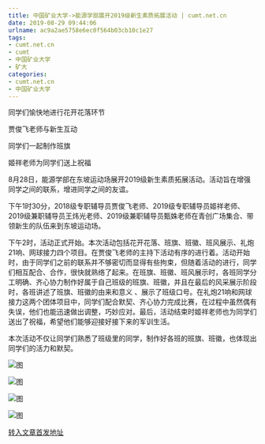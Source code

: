 ```yaml
---
title: 中国矿业大学->能源学部展开2019级新生素质拓展活动 | cumt.net.cn
date: 2019-08-29 09:44:06
urlname: ac9a2ae5758e6ec0f564b03cb10c1e27
tags: 
- cumt.net.cn
- cumt
- 中国矿业大学
- 矿大
categories:
- cumt.net.cn
- 中国矿业大学
---
```



同学们愉快地进行花开花落环节

贾俊飞老师与新生互动

同学们一起制作班旗

姬祥老师为同学们送上祝福

8月28日，能源学部在东坡运动场展开2019级新生素质拓展活动。活动旨在增强同学之间的联系，增进同学之间的友谊。

下午1时30分，2018级专职辅导员贾俊飞老师、2019级专职辅导员姬祥老师、2019级兼职辅导员王炜光老师、2019级兼职辅导员甄姝老师在青创广场集合、带领新生的队伍来到东坡运动场。

下午2时，活动正式开始。本次活动包括花开花落、班旗、班徽、班风展示、礼炮21响、网球接力四个项目。在贾俊飞老师的主持下活动有序的进行着。活动开始时，由于同学们之前的联系并不够密切而显得有些拘束，但随着活动的进行，同学们相互配合、合作，很快就熟络了起来。在班旗、班徽、班风展示时，各班同学分工明确、齐心协力制作好属于自己班级的班旗、班徽，并且在最后的风采展示阶段时，各班讲述了班旗、班徽的由来和意义 、展示了班级口号。在礼炮21响和网球接力这两个团体项目中，同学们配合默契、齐心协力完成比赛，在过程中虽然偶有失误，他们也能迅速做出调整，巧妙应对。最后，活动结束时姬祥老师也为同学们送出了祝福，希望他们能够迎接好接下来的军训生活。

本次活动不仅让同学们熟悉了班级里的同学，制作好各班的班旗、班徽，也体现出同学们的活力和默契。



![图](http://xwzx.cumt.edu.cn/_upload/article/images/3a/09/55f8935244bc84156baf7a212689/4cadd064-2589-4bf4-b042-bc744ae7a08c.jpg)

![图](http://xwzx.cumt.edu.cn/_upload/article/images/3a/09/55f8935244bc84156baf7a212689/fdd589ae-8e77-4867-bdd4-04f738ea97e1.jpg)

![图](http://xwzx.cumt.edu.cn/_upload/article/images/3a/09/55f8935244bc84156baf7a212689/3a312321-c7e9-41a8-91b1-2751aac75b10.jpg)

![图](http://xwzx.cumt.edu.cn/_upload/article/images/3a/09/55f8935244bc84156baf7a212689/a317b3a9-041c-436a-bcc1-43f09fecaa2c.jpg)

[转入文章首发地址](http://xwzx.cumt.edu.cn/33/03/c523a537347/page.htm)